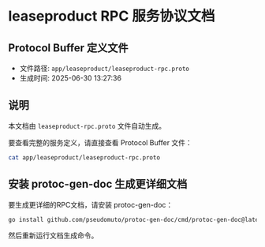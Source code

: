 # leaseproduct RPC 服务协议文档

## Protocol Buffer 定义文件
- 文件路径: `app/leaseproduct/leaseproduct-rpc.proto`
- 生成时间: 2025-06-30 13:27:36

## 说明
本文档由 `leaseproduct-rpc.proto` 文件自动生成。

要查看完整的服务定义，请直接查看 Protocol Buffer 文件：
```bash
cat app/leaseproduct/leaseproduct-rpc.proto
```

## 安装 protoc-gen-doc 生成更详细文档
要生成更详细的RPC文档，请安装 protoc-gen-doc：
```bash
go install github.com/pseudomuto/protoc-gen-doc/cmd/protoc-gen-doc@latest
```

然后重新运行文档生成命令。
